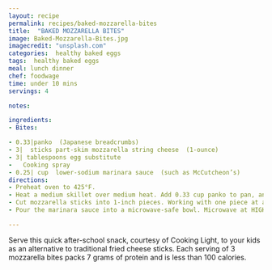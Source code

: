 ```yaml
---
layout: recipe
permalink: recipes/baked-mozzarella-bites
title:  "BAKED MOZZARELLA BITES"
image: Baked-Mozzarella-Bites.jpg
imagecredit: "unsplash.com"
categories:  healthy baked eggs
tags:  healthy baked eggs
meal: lunch dinner
chef: foodwage
time: under 10 mins
servings: 4

notes:

ingredients:
- Bites:

- 0.33|panko  (Japanese breadcrumbs)
- 3|  sticks part-skim mozzarella string cheese  (1-ounce)
- 3| tablespoons egg substitute
-   Cooking spray
- 0.25| cup  lower-sodium marinara sauce  (such as McCutcheon’s)
directions:
- Preheat oven to 425°F.
- Heat a medium skillet over medium heat. Add 0.33 cup panko to pan, and cook for 2 minutes or until toasted, stirring frequently. Remove from heat, and place the panko in a shallow dish.
- Cut mozzarella sticks into 1-inch pieces. Working with one piece at a time, dip cheese in egg substitute; dredge in panko. Place cheese on a baking sheet coated with cooking spray. Bake at 425° for 3 minutes or until the cheese is softened and thoroughly heated.
- Pour the marinara sauce into a microwave-safe bowl. Microwave at HIGH 1 minute or until thoroughly heated, stirring after 30 seconds. Serve with mozzarella pieces.

---
```


Serve this quick after-school snack, courtesy of Cooking Light, to your kids as an alternative to traditional fried cheese sticks. Each serving of 3 mozzarella bites packs 7 grams of protein and is less than 100 calories.